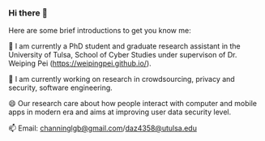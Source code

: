 ### Hi there 👋

Here are some brief introductions to get you know me:

🔭 I am currently a PhD student and graduate research assistant in the University of Tulsa, School of Cyber Studies under supervison of Dr. Weiping Pei (https://weipingpei.github.io/).

🌱 I am currently working on research in crowdsourcing, privacy and security, software engineering.

😄 Our research care about how people interact with computer and mobile apps in modern era and aims at improving user data security level. 

📫 Email: channinglgb@gmail.com/daz4358@utulsa.edu


<!--
**ChanningZhangLGB/ChanningZhangLGB** is a ✨ _special_ ✨ repository because its `README.md` (this file) appears on your GitHub profile.

Here are some ideas to get you started:

 🔭 I’m currently working on machine learning, deep learning and few-shot learning application in radar signal processing.
 🌱 I’m a currently master student at Xidian University.
 😄 I’m desperate to development more valuable utilization of machine learning in solving real-world problems.
 📫 Email: channinglgb@163.com
-->
